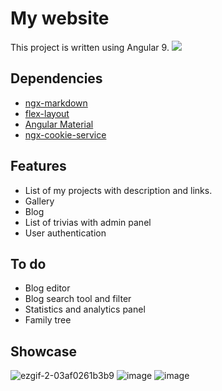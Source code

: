 # My website
This project is written using Angular 9. 
<img src="https://user-images.githubusercontent.com/42281413/86944131-98494980-c147-11ea-9681-6a1cf3f4db9e.png">
## Dependencies
* [ngx-markdown](https://www.npmjs.com/package/ngx-markdown) 
* [flex-layout](https://github.com/angular/flex-layout)
* [Angular Material](https://material.angular.io/)
* [ngx-cookie-service](https://www.npmjs.com/package/ngx-cookie-service)
## Features
* List of my projects with description and links.
* Gallery
* Blog
* List of trivias with admin panel
* User authentication
## To do
* Blog editor
* Blog search tool and filter
* Statistics and analytics panel
* Family tree
## Showcase
![ezgif-2-03af0261b3b9](https://user-images.githubusercontent.com/42281413/86945120-f1fe4380-c148-11ea-99c2-8548df72ff2d.gif)
![image](https://user-images.githubusercontent.com/42281413/86945258-2540d280-c149-11ea-8800-dd863ba85b91.png)
![image](https://user-images.githubusercontent.com/42281413/86945364-3853a280-c149-11ea-85ae-5d1878783081.png)